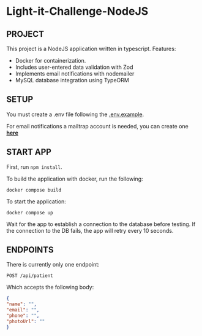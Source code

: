 # Light-it-Challenge-NodeJS

## PROJECT

This project is a NodeJS application written in typescript.
Features:

- Docker for containerization.
- Includes user-entered data validation with Zod
- Implements email notifications with nodemailer
- MySQL database integration using TypeORM

## SETUP

You must create a .env file following the [.env.example](./.env.example).

For email notifications a mailtrap account is needed, you can create one **[here](https://mailtrap.io/register/signup?ref=header)**

## START APP

First, run `npm install`.

To build the application with docker, run the following:

`docker compose build`

To start the application:

`docker compose up`

Wait for the app to establish a connection to the database before testing. If the connection to the DB fails, the app will retry every 10 seconds.

## ENDPOINTS

There is currently only one endpoint:

`POST /api/patient`

Which accepts the following body:

```json
{
"name": "",
"email": "",
"phone": "",
"photoUrl": ""
}
```

